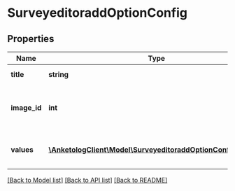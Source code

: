 # SurveyeditoraddOptionConfig

## Properties
Name | Type | Description | Notes
------------ | ------------- | ------------- | -------------
**title** | **string** | Текст варианта | 
**image_id** | **int** | Изображение  Для вопросов:  * &#x60;select&#x60; * &#x60;multiselect&#x60; | [optional] 
**values** | [**\AnketologClient\Model\SurveyeditoraddOptionConfigValues[]**](SurveyeditoraddOptionConfigValues.md) | Изображение  Для вопросов:  * &#x60;matrix3d&#x60; | [optional] 

[[Back to Model list]](../README.md#documentation-for-models) [[Back to API list]](../README.md#documentation-for-api-endpoints) [[Back to README]](../README.md)


